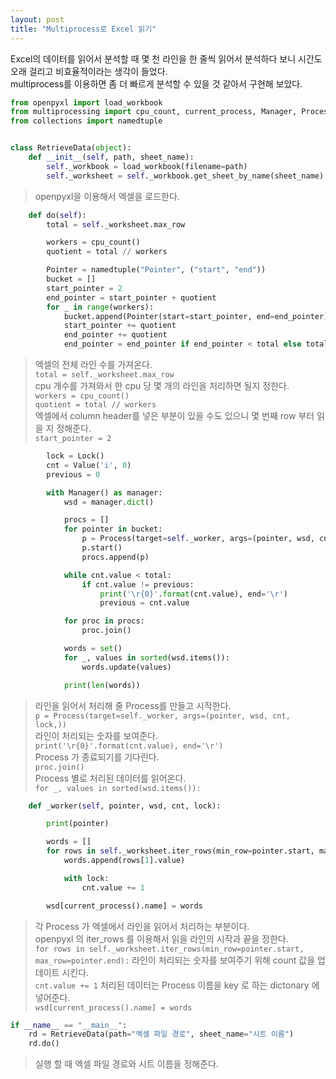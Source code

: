 ```yaml
---
layout: post
title: "Multiprocess로 Excel 읽기"
---
```

Excel의 데이터를 읽어서 분석할 때 몇 천 라인을 한 줄씩 읽어서 분석하다 보니 시간도 오래 걸리고 비효율적이라는 생각이 들었다.  
multiprocess를 이용하면 좀 더 빠르게 분석할 수 있을 것 같아서 구현해 보았다.  

```python
from openpyxl import load_workbook
from multiprocessing import cpu_count, current_process, Manager, Process, Value, Lock
from collections import namedtuple


class RetrieveData(object):
    def __init__(self, path, sheet_name):
        self._workbook = load_workbook(filename=path)
        self._worksheet = self._workbook.get_sheet_by_name(sheet_name)
```
> openpyxl을 이용해서 엑셀을 로드한다.  

```python
    def do(self):
        total = self._worksheet.max_row

        workers = cpu_count()
        quotient = total // workers

        Pointer = namedtuple("Pointer", ("start", "end"))
        bucket = []
        start_pointer = 2
        end_pointer = start_pointer + quotient
        for _ in range(workers):
            bucket.append(Pointer(start=start_pointer, end=end_pointer))
            start_pointer += quotient
            end_pointer += quotient
            end_pointer = end_pointer if end_pointer < total else total
```
> 엑셀의 전체 라인 수를 가져온다.  
> `total = self._worksheet.max_row`  
> cpu 개수를 가져와서 한 cpu 당 몇 개의 라인을 처리하면 될지 정한다.  
> `workers = cpu_count()`  
> `quotient = total // workers`  
> 엑셀에서 column header를 넣은 부분이 있을 수도 있으니 몇 번째 row 부터 읽을 지 정해준다.  
> `start_pointer = 2`

```python
        lock = Lock()
        cnt = Value('i', 0)
        previous = 0

        with Manager() as manager:
            wsd = manager.dict()

            procs = []
            for pointer in bucket:
                p = Process(target=self._worker, args=(pointer, wsd, cnt, lock,))
                p.start()
                procs.append(p)

            while cnt.value < total:
                if cnt.value != previous:
                    print('\r{0}'.format(cnt.value), end='\r')
                    previous = cnt.value

            for proc in procs:
                proc.join()

            words = set()
            for _, values in sorted(wsd.items()):
                words.update(values)

            print(len(words))
```
> 라인을 읽어서 처리해 줄 Process를 만들고 시작한다.  
> `p = Process(target=self._worker, args=(pointer, wsd, cnt, lock,))`  
> 라인이 처리되는 숫자를 보여준다.  
> `print('\r{0}'.format(cnt.value), end='\r')`  
> Process 가 종료되기를 기다린다.  
> `proc.join()`  
> Process 별로 처리된 데이터를 읽어온다.  
> `for _, values in sorted(wsd.items()):`

```python
    def _worker(self, pointer, wsd, cnt, lock):

        print(pointer)

        words = []
        for rows in self._worksheet.iter_rows(min_row=pointer.start, max_row=pointer.end):
            words.append(rows[1].value)

            with lock:
                cnt.value += 1

        wsd[current_process().name] = words
```
> 각 Process 가 엑셀에서 라인을 읽어서 처리하는 부분이다.  
> openpyxl 의 iter_rows 를 이용해서 읽을 라인의 시작과 끝을 정한다.  
> `for rows in self._worksheet.iter_rows(min_row=pointer.start, max_row=pointer.end):`
> 라인이 처리되는 숫자를 보여주기 위해 count 값을 업데이트 시킨다.  
> `cnt.value += 1`
> 처리된 데이터는 Process 이름을 key 로 하는 dictonary 에 넣어준다.  
> `wsd[current_process().name] = words`

```python
if __name__ == "__main__":
    rd = RetrieveData(path="엑셀 파일 경로", sheet_name="시트 이름")
    rd.do()
```
> 실행 할 때 엑셀 파일 경로와 시트 이름을 정해준다.  